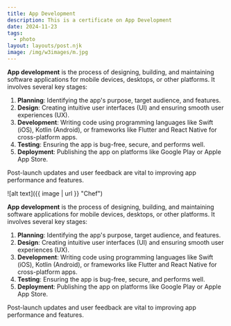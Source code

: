 ```yaml
---
title: App Development
description: This is a certificate on App Development
date: 2024-11-23
tags:
  - photo
layout: layouts/post.njk
image: /img/w3images/m.jpg
---
```

**App development** is the process of designing, building, and maintaining software applications for mobile devices, desktops, or other platforms. It involves several key stages:  

1. **Planning**: Identifying the app's purpose, target audience, and features.  
2. **Design**: Creating intuitive user interfaces (UI) and ensuring smooth user experiences (UX).  
3. **Development**: Writing code using programming languages like Swift (iOS), Kotlin (Android), or frameworks like Flutter and React Native for cross-platform apps.  
4. **Testing**: Ensuring the app is bug-free, secure, and performs well.  
5. **Deployment**: Publishing the app on platforms like Google Play or Apple App Store.  

Post-launch updates and user feedback are vital to improving app performance and features.

![alt text]({{ image | url }} "Chef")

**App development** is the process of designing, building, and maintaining software applications for mobile devices, desktops, or other platforms. It involves several key stages:  

1. **Planning**: Identifying the app's purpose, target audience, and features.  
2. **Design**: Creating intuitive user interfaces (UI) and ensuring smooth user experiences (UX).  
3. **Development**: Writing code using programming languages like Swift (iOS), Kotlin (Android), or frameworks like Flutter and React Native for cross-platform apps.  
4. **Testing**: Ensuring the app is bug-free, secure, and performs well.  
5. **Deployment**: Publishing the app on platforms like Google Play or Apple App Store.  

Post-launch updates and user feedback are vital to improving app performance and features.

